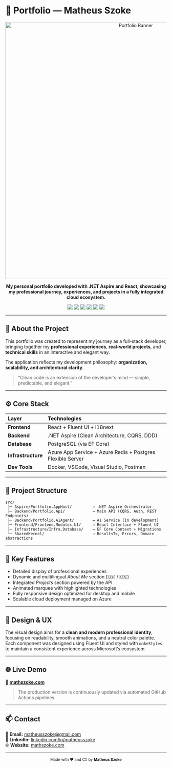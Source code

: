 # 💼 Portfolio — Matheus Szoke

<p align="center">
  <img src="https://mathszoke.com/assets/banner.png" alt="Portfolio Banner" width="800"/>
</p>

<p align="center">
  <b>My personal portfolio developed with .NET Aspire and React, showcasing my professional journey, experiences, and projects in a fully integrated cloud ecosystem.</b>
</p>

<p align="center">
  <img src="https://img.shields.io/badge/.NET-512BD4?style=for-the-badge&logo=dotnet&logoColor=white"/>
  <img src="https://img.shields.io/badge/React-61DAFB?style=for-the-badge&logo=react&logoColor=black"/>
  <img src="https://img.shields.io/badge/Azure-0078D4?style=for-the-badge&logo=microsoftazure&logoColor=white"/>
  <img src="https://img.shields.io/badge/PostgreSQL-336791?style=for-the-badge&logo=postgresql&logoColor=white"/>
  <img src="https://img.shields.io/badge/Docker-2496ED?style=for-the-badge&logo=docker&logoColor=white"/>
  <img src="https://img.shields.io/badge/Fluent%20UI-0078D4?style=for-the-badge&logo=microsoft&logoColor=white"/>
</p>

---

## 🧠 About the Project

This portfolio was created to represent my journey as a full-stack developer, bringing together my **professional experiences**, **real-world projects**, and **technical skills** in an interactive and elegant way.

The application reflects my development philosophy: **organization, scalability, and architectural clarity**.

> “Clean code is an extension of the developer’s mind — simple, predictable, and elegant.”

---

## ⚙️ Core Stack

| Layer | Technologies |
|:--|:--|
| **Frontend** | React + Fluent UI + i18next |
| **Backend** | .NET Aspire (Clean Architecture, CQRS, DDD) |
| **Database** | PostgreSQL (via EF Core) |
| **Infrastructure** | Azure App Service + Azure Redis + Postgres Flexible Server |
| **Dev Tools** | Docker, VSCode, Visual Studio, Postman |

---

## 🧩 Project Structure

```
src/
 ├─ Aspire/Portfolio.AppHost/         → .NET Aspire Orchestrator
 ├─ Backend/Portfolio.Api/            → Main API (CQRS, Auth, REST Endpoints)
 ├─ Backend/Portfolio.AIAgent/        → AI Service (in development)
 ├─ Frontend/Frontend.Modules.UI/     → React Interface + Fluent UI
 ├─ Infrastructure/Infra.Database/    → EF Core Context + Migrations
 └─ SharedKernel/                     → Result<T>, Errors, Domain abstractions
```

---

## 🌟 Key Features

- Detailed display of professional experiences  
- Dynamic and multilingual *About Me* section (🇧🇷 / 🇺🇸)  
- Integrated *Projects* section powered by the API  
- Animated marquee with highlighted technologies  
- Fully responsive design optimized for desktop and mobile  
- Scalable cloud deployment managed on Azure  

---

## 🎨 Design & UX

The visual design aims for a **clean and modern professional identity**, focusing on readability, smooth animations, and a neutral color palette.  
Each component was designed using Fluent UI and styled with `makeStyles` to maintain a consistent experience across Microsoft’s ecosystem.

---

## 🌐 Live Demo

🔗 **[mathszoke.com](https://mathszoke.com)**  
> The production version is continuously updated via automated GitHub Actions pipelines.

---

## 📫 Contact

📧 **Email:** [matheusszoke@gmail.com](mailto:matheusszoke@gmail.com)  
💼 **LinkedIn:** [linkedin.com/in/matheusszoke](https://linkedin.com/in/matheusszoke)  
🌐 **Website:** [mathszoke.com](https://mathszoke.com)

---

<p align="center">
  <sub>Made with ❤️ and C# by <strong>Matheus Szoke</strong></sub>
</p>
